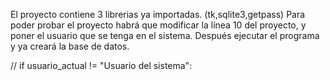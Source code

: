 El proyecto contiene 3 librerias ya importadas. (tk,sqlite3,getpass)
Para poder probar el proyecto habrá que modificar la línea 10 del proyecto, y poner el usuario que se tenga en el sistema.
Después ejecutar el programa y ya creará la base de datos.

// if usuario_actual != "Usuario del sistema": 

